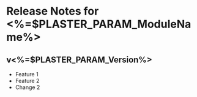 # Release Notes for <%=$PLASTER_PARAM_ModuleName%>

## v<%=$PLASTER_PARAM_Version%>

* Feature 1
* Feature 2
* Change 2
